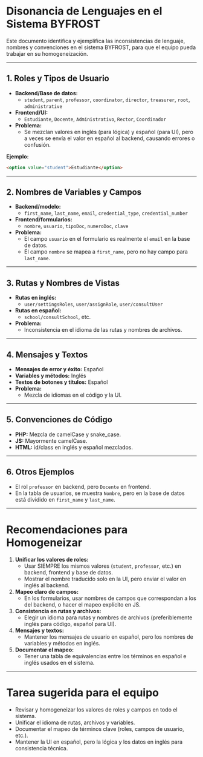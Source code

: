 # Disonancia de Lenguajes en el Sistema BYFROST

Este documento identifica y ejemplifica las inconsistencias de lenguaje, nombres y convenciones en el sistema BYFROST, para que el equipo pueda trabajar en su homogeneización.

---

## 1. Roles y Tipos de Usuario
- **Backend/Base de datos:**
  - `student`, `parent`, `professor`, `coordinator`, `director`, `treasurer`, `root`, `administrative`
- **Frontend/UI:**
  - `Estudiante`, `Docente`, `Administrativo`, `Rector`, `Coordinador`
- **Problema:**
  - Se mezclan valores en inglés (para lógica) y español (para UI), pero a veces se envía el valor en español al backend, causando errores o confusión.

**Ejemplo:**
```html
<option value="student">Estudiante</option>
```

---

## 2. Nombres de Variables y Campos
- **Backend/modelo:**
  - `first_name`, `last_name`, `email`, `credential_type`, `credential_number`
- **Frontend/formularios:**
  - `nombre`, `usuario`, `tipoDoc`, `numeroDoc`, `clave`
- **Problema:**
  - El campo `usuario` en el formulario es realmente el `email` en la base de datos.
  - El campo `nombre` se mapea a `first_name`, pero no hay campo para `last_name`.

---

## 3. Rutas y Nombres de Vistas
- **Rutas en inglés:**
  - `user/settingsRoles`, `user/assignRole`, `user/consultUser`
- **Rutas en español:**
  - `school/consultSchool`, etc.
- **Problema:**
  - Inconsistencia en el idioma de las rutas y nombres de archivos.

---

## 4. Mensajes y Textos
- **Mensajes de error y éxito:** Español
- **Variables y métodos:** Inglés
- **Textos de botones y títulos:** Español
- **Problema:**
  - Mezcla de idiomas en el código y la UI.

---

## 5. Convenciones de Código
- **PHP:** Mezcla de camelCase y snake_case.
- **JS:** Mayormente camelCase.
- **HTML:** id/class en inglés y español mezclados.

---

## 6. Otros Ejemplos
- El rol `professor` en backend, pero `Docente` en frontend.
- En la tabla de usuarios, se muestra `Nombre`, pero en la base de datos está dividido en `first_name` y `last_name`.

---

# Recomendaciones para Homogeneizar

1. **Unificar los valores de roles:**
   - Usar SIEMPRE los mismos valores (`student`, `professor`, etc.) en backend, frontend y base de datos.
   - Mostrar el nombre traducido solo en la UI, pero enviar el valor en inglés al backend.
2. **Mapeo claro de campos:**
   - En los formularios, usar nombres de campos que correspondan a los del backend, o hacer el mapeo explícito en JS.
3. **Consistencia en rutas y archivos:**
   - Elegir un idioma para rutas y nombres de archivos (preferiblemente inglés para código, español para UI).
4. **Mensajes y textos:**
   - Mantener los mensajes de usuario en español, pero los nombres de variables y métodos en inglés.
5. **Documentar el mapeo:**
   - Tener una tabla de equivalencias entre los términos en español e inglés usados en el sistema.

---

# Tarea sugerida para el equipo
- Revisar y homogeneizar los valores de roles y campos en todo el sistema.
- Unificar el idioma de rutas, archivos y variables.
- Documentar el mapeo de términos clave (roles, campos de usuario, etc.).
- Mantener la UI en español, pero la lógica y los datos en inglés para consistencia técnica. 